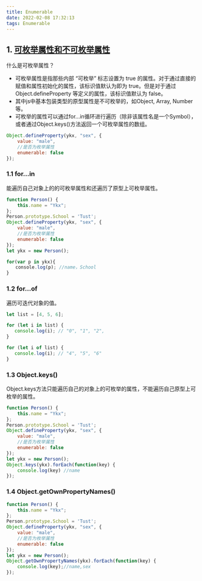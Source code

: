 ```yaml
---
title: Enumerable
date: 2022-02-08 17:32:13
tags: Enumerable
---
```



## 1. [可枚举属性和不可枚举属性](https://zhuanlan.zhihu.com/p/47291013)

什么是可枚举属性？

* 可枚举属性是指那些内部 “可枚举” 标志设置为 true 的属性。对于通过直接的赋值和属性初始化的属性，该标识值默认为即为 true。但是对于通过 Object.defineProperty 等定义的属性，该标识值默认为 false。
* 其中js中基本包装类型的原型属性是不可枚举的，如Object, Array, Number等。
* 可枚举的属性可以通过for...in循环进行遍历（除非该属性名是一个Symbol），或者通过Object.keys()方法返回一个可枚举属性的数组。

```js
Object.defineProperty(ykx, "sex", {
    value: "male",
    //是否为枚举属性
    enumerable: false
});
```

### 1.1 for...in

能遍历自己对象上的的可枚举属性和还遍历了原型上可枚举属性。

```js
function Person() {
    this.name = "Ykx";
};
Person.prototype.School = 'Tust';
Object.defineProperty(ykx, "sex", {
    value: "male",
    //是否为枚举属性
    enumerable: false
});
let ykx = new Person();

for(var p in ykx){
　　console.log(p); //name，School
}
```

### 1.2 for...of

遍历可迭代对象的值。

```js
let list = [4, 5, 6];

for (let i in list) {
   console.log(i); // "0", "1", "2",
}

for (let i of list) {
   console.log(i); // "4", "5", "6"
}
```

### 1.3 Object.keys()

Object.keys方法只能遍历自己的对象上的可枚举的属性，不能遍历自己原型上可枚举的属性。

```js
function Person() {
    this.name = "Ykx";
};
Person.prototype.School = 'Tust';
Object.defineProperty(ykx, "sex", {
    value: "male",
    //是否为枚举属性
    enumerable: false
});
let ykx = new Person();
Object.keys(ykx).forEach(function(key) {
    console.log(key) //name
});
```

### 1.4 Object.getOwnPropertyNames()

```js
function Person() {
    this.name = "Ykx";
};
Person.prototype.School = 'Tust';
Object.defineProperty(ykx, "sex", {
    value: "male",
    //是否为枚举属性
    enumerable: false
});
let ykx = new Person();
Object.getOwnPropertyNames(ykx).forEach(function(key) {
    console.log(key);//name,sex
});
```
